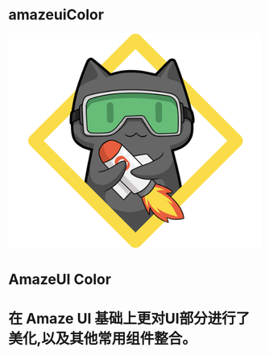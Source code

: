 # amazeuiColor
![](https://github.com/OKAERI/amazeuiColor/blob/master/color/assets/img/cat.png)
<h1>AmazeUI Color<h1>
在 Amaze UI 基础上更对UI部分进行了美化,以及其他常用组件整合。
